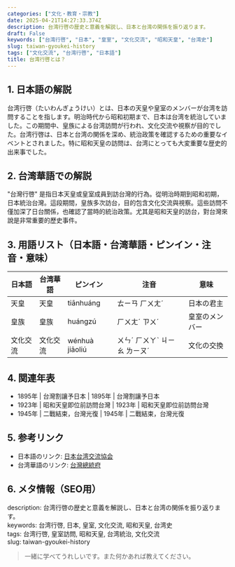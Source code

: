```yaml
---
categories: ["文化・教育・宗教"]
date: 2025-04-21T14:27:33.374Z
description: 台湾行啓の歴史と意義を解説し、日本と台湾の関係を振り返ります。
draft: False
keywords: ["台湾行啓", "日本", "皇室", "文化交流", "昭和天皇", "台湾史"]
slug: taiwan-gyoukei-history
tags: ["文化交流", "台湾行啓", "日本語"]
title: 台湾行啓とは？
---
```




## 1. 日本語の解説  
台湾行啓（たいわんぎょうけい）とは、日本の天皇や皇室のメンバーが台湾を訪問することを指します。明治時代から昭和初期まで、日本は台湾を統治していました。この期間中、皇族による台湾訪問が行われ、文化交流や視察が目的でした。台湾行啓は、日本と台湾の関係を深め、統治政策を確認するための重要なイベントとされました。特に昭和天皇の訪問は、台湾にとっても大変重要な歴史的出来事でした。

## 2. 台湾華語での解説  
"台灣行啓" 是指日本天皇或皇室成員到訪台灣的行為。從明治時期到昭和初期，日本統治台灣。這段期間，皇族多次訪台，目的包含文化交流與視察。這些訪問不僅加深了日台關係，也確認了當時的統治政策。尤其是昭和天皇的訪台，對台灣來說是非常重要的歷史事件。

## 3. 用語リスト（日本語・台湾華語・ピンイン・注音・意味）  

| 日本語       | 台湾華語  | ピンイン  | 注音       | 意味                  |
|--------------|-----------|-----------|------------|-----------------------|
| 天皇         | 天皇      | tiānhuáng | ㄊㄧㄢ ㄏㄨㄤˊ | 日本の君主           |
| 皇族         | 皇族      | huángzú   | ㄏㄨㄤˊ ㄗㄨˊ | 皇室のメンバー       |
| 文化交流     | 文化交流  | wénhuà jiāoliú | ㄨㄣˊ ㄏㄨㄚˋ ㄐㄧㄠ ㄌㄧㄡˊ | 文化の交換         |

## 4. 関連年表  

- 1895年 | 台灣割讓予日本 | 1895年 | 台灣割讓予日本
- 1923年 | 昭和天皇即位前訪問台灣 | 1923年 | 昭和天皇即位前訪問台灣
- 1945年 | 二戰結束，台灣光復 | 1945年 | 二戰結束，台灣光復

## 5. 参考リンク  

- 日本語のリンク: [日本台湾交流協会](https://www.koryu.or.jp/)
- 台湾華語のリンク: [台灣總統府](https://www.president.gov.tw/)

## 6. メタ情報（SEO用）  
description: 台湾行啓の歴史と意義を解説し、日本と台湾の関係を振り返ります。  
keywords: 台湾行啓, 日本, 皇室, 文化交流, 昭和天皇, 台湾史  
tags: 台湾行啓, 皇室訪問, 昭和天皇, 台湾統治, 文化交流  
slug: taiwan-gyoukei-history  

> 一緒に学べてうれしいです。また何かあれば教えてください。